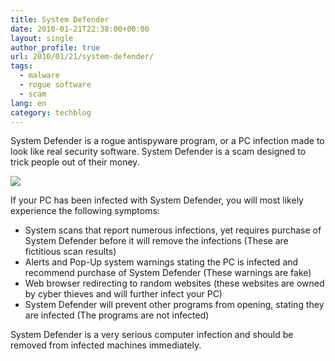 ```yaml
---
title: System Defender
date: 2010-01-21T22:38:00+00:00
layout: single
author_profile: true
url: 2010/01/21/system-defender/
tags:
  - malware
  - rogue software
  - scam
lang: en
category: techblog
---
```

System Defender is a rogue antispyware program, or a PC infection made to look like real security software. System Defender is a scam designed to trick people out of their money.

<div>
  <a href="http://2.bp.blogspot.com/_vaUVXcmC3OI/S1jQJ1FEBxI/AAAAAAAAAtg/BXKdcjBEmx4/s1600-h/SystemDefender.FakeVimes.jpg" imageanchor="1"><img border="0" src="http://2.bp.blogspot.com/_vaUVXcmC3OI/S1jQJ1FEBxI/AAAAAAAAAtg/BXKdcjBEmx4/s640/SystemDefender.FakeVimes.jpg" /></a>
</div>

If your PC has been infected with System Defender, you will most likely experience the following symptoms:

  * System scans that report numerous infections, yet requires purchase of System Defender before it will remove the infections (These are fictitious scan results)
  * Alerts and Pop-Up system warnings stating the PC is infected and recommend purchase of System Defender (These warnings are fake)
  * Web browser redirecting to random websites (these websites are owned by cyber thieves and will further infect your PC)
  * System Defender will prevent other programs from opening, stating they are infected (The programs are not infected)

System Defender is a very serious computer infection and should be removed from infected machines immediately.